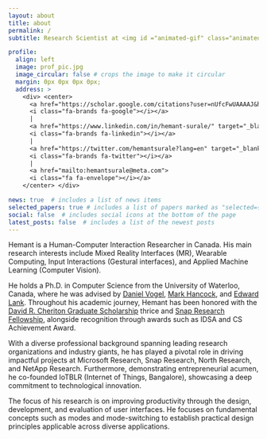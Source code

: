 ```yaml
---
layout: about
title: about
permalink: /
subtitle: Research Scientist at <img id ="animated-gif" class="animated-gif" src="./assets/img/logo_meta_transparent.gif"> <a href="https://tech.facebook.com/reality-labs/"> Meta Reality Labs</a>

profile:
  align: left
  image: prof_pic.jpg
  image_circular: false # crops the image to make it circular 
  margin: 0px 0px 0px 0px;
  address: >
    <div> <center> 
      <a href="https://scholar.google.com/citations?user=nUfcFwUAAAAJ&hl=en&oi=ao" target="_blank" rel="noopener noreferrer">
      <i class="fa-brands fa-google"></i></a> 
      | 
      <a href="https://www.linkedin.com/in/hemant-surale/" target="_blank" rel="noopener noreferrer">
      <i class="fa-brands fa-linkedin"></i></a> 
      |
      <a href="https://twitter.com/hemantsurale?lang=en" target="_blank" rel="noopener noreferrer">
      <i class="fa-brands fa-twitter"></i></a>
      | 
      <a href="mailto:hemantsurale@meta.com">
      <i class="fa fa-envelope"></i></a> 
    </center> </div>

news: true  # includes a list of news items
selected_papers: true # includes a list of papers marked as "selected={true}"
social: false  # includes social icons at the bottom of the page
latest_posts: false  # includes a list of the newest posts
---
```


Hemant is a Human-Computer Interaction Researcher in Canada. His main research interests include Mixed Reality Interfaces (MR), Wearable Computing, Input Interactions (Gestural interfaces), and Applied Machine Learning (Computer Vision).  

He holds a Ph.D. in Computer Science from the University of Waterloo, Canada, where he was advised by [Daniel Vogel](https://scholar.google.com/citations?user=Yi5nK1EAAAAJ&hl=en), [Mark Hancock](https://scholar.google.com/citations?hl=en&user=PYvcN3cAAAAJ), and [Edward Lank](https://scholar.google.com/citations?user=e7P8IwgAAAAJ&hl=en&oi=ao). Throughout his academic journey, Hemant has been honored with the [David R. Cheriton Graduate Scholarship](https://cs.uwaterloo.ca/current-graduate-students/funding-and-awards/david-r-cheriton-graduate-scholarship) thrice and [Snap Research Fellowship](https://snapresearchfs.splashthat.com/), alongside recognition through awards such as IDSA and CS Achievement Award.

With a diverse professional background spanning leading research organizations and industry giants, he has played a pivotal role in driving impactful projects at Microsoft Research, Snap Research, North Research, and NetApp Research. Furthermore, demonstrating entrepreneurial acumen, he co-founded IoTBLR (Internet of Things, Bangalore), showcasing a deep commitment to technological innovation.

The focus of his research is on improving productivity through the design, development, and evaluation of user interfaces. He focuses on fundamental concepts such as modes and mode-switching to establish practical design principles applicable across diverse applications.
